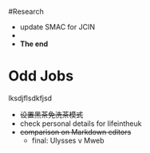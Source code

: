 
#Research
 
 - update SMAC for JCIN
 - 
- **The end**

# Odd Jobs
 
 lksdjflsdkfjsd
 
 
 - ~~设置黑茶免洗茶模式~~
 - check personal details for lifeintheuk 
 - ~~comparison on Markdown editors~~
	 - final: Ulysses v Mweb
